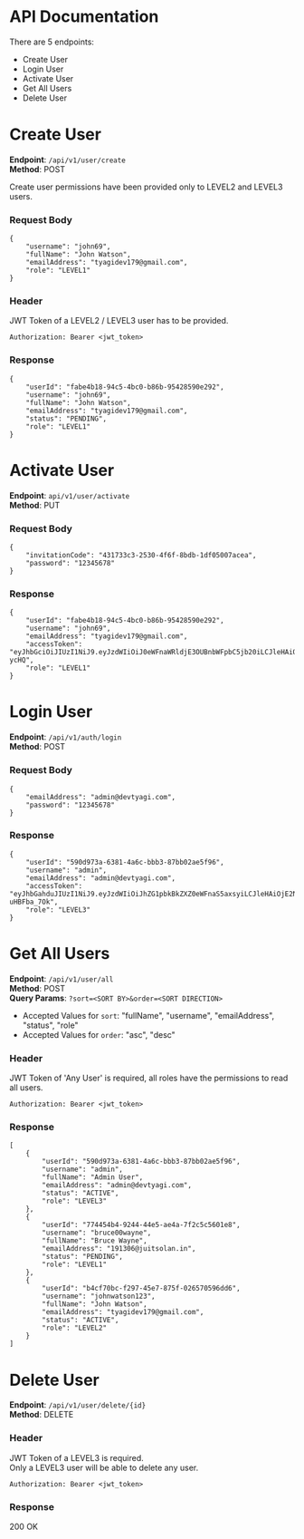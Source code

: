 # API Documentation

There are 5 endpoints:
- Create User
- Login User
- Activate User
- Get All Users
- Delete User

# Create User

**Endpoint**: ```/api/v1/user/create```    
**Method**: POST

Create user permissions have been provided only to LEVEL2 and LEVEL3 users.

### Request Body
```
{
    "username": "john69",
    "fullName": "John Watson",
    "emailAddress": "tyagidev179@gmail.com",
    "role": "LEVEL1"
}
```

### Header
JWT Token of a LEVEL2 / LEVEL3 user has to be provided.    
```
Authorization: Bearer <jwt_token>
```

### Response
```
{
    "userId": "fabe4b18-94c5-4bc0-b86b-95428590e292",
    "username": "john69",
    "fullName": "John Watson",
    "emailAddress": "tyagidev179@gmail.com",
    "status": "PENDING",
    "role": "LEVEL1"
}
```

# Activate User

**Endpoint**: ```api/v1/user/activate```   
**Method**: PUT

### Request Body 

```
{
    "invitationCode": "431733c3-2530-4f6f-8bdb-1df05007acea",
    "password": "12345678"
}
```

### Response

```
{
    "userId": "fabe4b18-94c5-4bc0-b86b-95428590e292",
    "username": "john69",
    "emailAddress": "tyagidev179@gmail.com",
    "accessToken": "eyJhbGciOiJIUzI1NiJ9.eyJzdWIiOiJ0eWFnaWRldjE3OUBnbWFpbC5jb20iLCJleHAiOjE2NDUxMTQ5MDUsImlhdCI6MTY0NDI1MDkwNX0.HKNflG7mjEk5Sq_pHDk7i6RlFksDf7XTdayrrr-ycHQ",
    "role": "LEVEL1"
}
```

# Login User

**Endpoint**: ```/api/v1/auth/login```    
**Method**: POST

### Request Body

```
{
    "emailAddress": "admin@devtyagi.com",
    "password": "12345678"
}
```

### Response

```
{
    "userId": "590d973a-6381-4a6c-bbb3-87bb02ae5f96",
    "username": "admin",
    "emailAddress": "admin@devtyagi.com",
    "accessToken": "eyJhbGahduJIUzI1NiJ9.eyJzdWIiOiJhZG1pbkBkZXZ0eWFnaS5axsyiLCJleHAiOjE2NDUxMDYwMTUsImlhdCI6MTY0NDI0MjAxNX0.e8EyM_WISJclZU_7CvFNJVepNjxGrmI4-uHBFba_7Ok",
    "role": "LEVEL3"
}
```

# Get All Users

**Endpoint**: ```/api/v1/user/all```    
**Method**: POST    
**Query Params**: ```?sort=<SORT BY>&order=<SORT DIRECTION>```    
- Accepted Values for ```sort```: "fullName", "username", "emailAddress", "status", "role"
- Accepted Values for ```order```: "asc", "desc"

### Header
JWT Token of 'Any User' is required, all roles have the permissions to read all users.
```
Authorization: Bearer <jwt_token>
```

### Response

```
[
    {
        "userId": "590d973a-6381-4a6c-bbb3-87bb02ae5f96",
        "username": "admin",
        "fullName": "Admin User",
        "emailAddress": "admin@devtyagi.com",
        "status": "ACTIVE",
        "role": "LEVEL3"
    },
    {
        "userId": "774454b4-9244-44e5-ae4a-7f2c5c5601e8",
        "username": "bruce00wayne",
        "fullName": "Bruce Wayne",
        "emailAddress": "191306@juitsolan.in",
        "status": "PENDING",
        "role": "LEVEL1"
    },
    {
        "userId": "b4cf70bc-f297-45e7-875f-026570596dd6",
        "username": "johnwatson123",
        "fullName": "John Watson",
        "emailAddress": "tyagidev179@gmail.com",
        "status": "ACTIVE",
        "role": "LEVEL2"
    }
]
```

# Delete User

**Endpoint**: ```/api/v1/user/delete/{id}```    
**Method**: DELETE

### Header
JWT Token of a LEVEL3 is required.    
Only a LEVEL3 user will be able to delete any user.
```
Authorization: Bearer <jwt_token>
```

### Response

200 OK